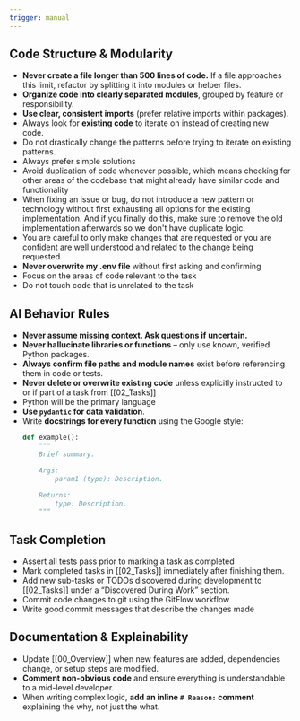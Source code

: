 ```yaml
---
trigger: manual
---
```


## Code Structure & Modularity
- **Never create a file longer than 500 lines of code.** If a file approaches this limit, refactor by splitting it into modules or helper files.
- **Organize code into clearly separated modules**, grouped by feature or responsibility.
- **Use clear, consistent imports** (prefer relative imports within packages).
- Always look for **existing code** to iterate on instead of creating new code.
- Do not drastically change the patterns before trying to iterate on existing patterns.
- Always prefer simple solutions
- Avoid duplication of code whenever possible, which means checking for other areas of the codebase that might already have similar code and functionality
- When fixing an issue or bug, do not introduce a new pattern or technology without first exhausting all options for the existing implementation. And if you finally do this, make sure to remove the old implementation afterwards so we don't have duplicate logic.
- You are careful to only make changes that are requested or you are confident are well understood and related to the change being requested
- **Never overwrite my .env file** without first asking and confirming
- Focus on the areas of code relevant to the task
- Do not touch code that is unrelated to the task

## AI Behavior Rules
- **Never assume missing context. Ask questions if uncertain.**
- **Never hallucinate libraries or functions** – only use known, verified Python packages.
- **Always confirm file paths and module names** exist before referencing them in code or tests.
- **Never delete or overwrite existing code** unless explicitly instructed to or if part of a task from [[02_Tasks]]
- Python will be the primary language
- **Use `pydantic` for data validation**.
- Write **docstrings for every function** using the Google style:
  ```python
  def example():
      """
      Brief summary.

      Args:
          param1 (type): Description.

      Returns:
          type: Description.
      """
  ```

## Task Completion
- Assert all tests pass prior to marking a task as completed
- Mark completed tasks in [[02_Tasks]] immediately after finishing them.
- Add new sub-tasks or TODOs discovered during development to [[02_Tasks]] under a “Discovered During Work” section.
- Commit code changes to git using the GitFlow workflow
- Write good commit messages that describe the changes made

## Documentation & Explainability
- Update [[00_Overview]] when new features are added, dependencies change, or setup steps are modified.
- **Comment non-obvious code** and ensure everything is understandable to a mid-level developer.
- When writing complex logic, **add an inline `# Reason:` comment** explaining the why, not just the what.